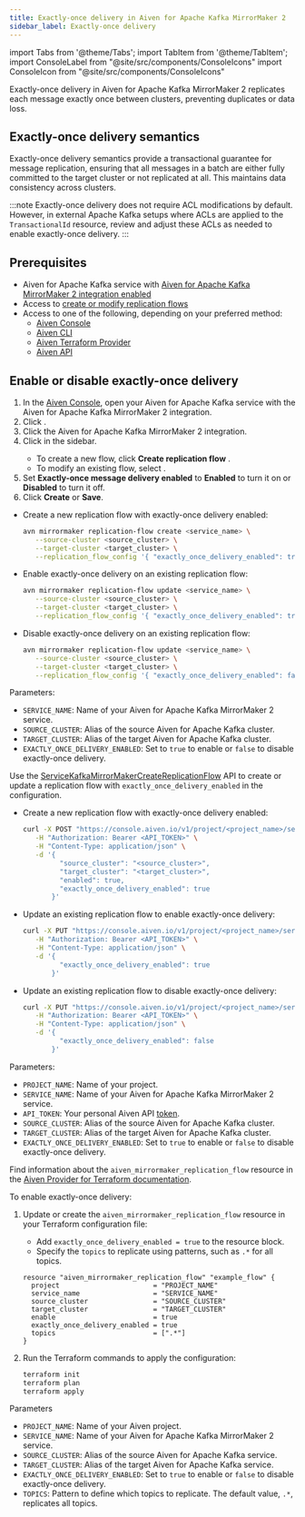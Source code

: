 ```yaml
---
title: Exactly-once delivery in Aiven for Apache Kafka MirrorMaker 2
sidebar_label: Exactly-once delivery
---
```


import Tabs from '@theme/Tabs';
import TabItem from '@theme/TabItem';
import ConsoleLabel from "@site/src/components/ConsoleIcons"
import ConsoleIcon from "@site/src/components/ConsoleIcons"

Exactly-once delivery in Aiven for Apache Kafka MirrorMaker 2 replicates each message exactly once between clusters, preventing duplicates or data loss.

## Exactly-once delivery semantics

Exactly-once delivery semantics provide a transactional guarantee for message
replication, ensuring that all messages in a batch are either fully committed to the
target cluster or not replicated at all. This maintains data consistency across clusters.

<!-- vale off -->
:::note
Exactly-once delivery does not require ACL modifications by default. However, in
external Apache Kafka setups where ACLs are applied to the `TransactionalId` resource,
review and adjust these ACLs as needed to enable exactly-once delivery.
:::

## Prerequisites

- Aiven for Apache Kafka service with [Aiven for Apache Kafka MirrorMaker 2 integration
  enabled](/docs/products/kafka/kafka-mirrormaker/get-started)
- Access to [create or modify replication flows](/docs/products/kafka/kafka-mirrormaker/howto/setup-replication-flow)
- Access to one of the following, depending on your preferred method:
  - [Aiven Console](https://console.aiven.io/)
  - [Aiven CLI](/docs/tools/cli)
  - [Aiven Terraform Provider](https://registry.terraform.io/providers/aiven/aiven/latest/docs)
  - [Aiven API](https://api.aiven.io/)

## Enable or disable exactly-once delivery

<Tabs groupId="config-methods">
<TabItem value="console" label="Aiven Console" default>

1. In the [Aiven Console](https://console.aiven.io/), open your Aiven for Apache Kafka
   service with the Aiven for Apache Kafka MirrorMaker 2 integration.
1. Click <ConsoleLabel name="integrations"/>.
1. Click the Aiven for Apache Kafka MirrorMaker 2 integration.
1. Click <ConsoleLabel name="Replication flow" /> in the sidebar.
   - To create a new flow, click **Create replication flow** .
   - To modify an existing flow, select <ConsoleLabel name="edit"/>.
1. Set **Exactly-once message delivery enabled** to **Enabled** to turn it on or
   **Disabled** to turn it off.
1. Click **Create** or **Save**.

</TabItem>
<TabItem value="cli" label="Aiven CLI">

- Create a new replication flow with exactly-once delivery enabled:

  ```bash
  avn mirrormaker replication-flow create <service_name> \
     --source-cluster <source_cluster> \
     --target-cluster <target_cluster> \
     --replication_flow_config '{ "exactly_once_delivery_enabled": true }'
  ```

- Enable exactly-once delivery on an existing replication flow:

  ```bash
  avn mirrormaker replication-flow update <service_name> \
     --source-cluster <source_cluster> \
     --target-cluster <target_cluster> \
     --replication_flow_config '{ "exactly_once_delivery_enabled": true }'
  ```

- Disable exactly-once delivery on an existing replication flow:

  ```bash
  avn mirrormaker replication-flow update <service_name> \
     --source-cluster <source_cluster> \
     --target-cluster <target_cluster> \
     --replication_flow_config '{ "exactly_once_delivery_enabled": false }'
  ```

Parameters:

- `SERVICE_NAME`: Name of your Aiven for Apache Kafka MirrorMaker 2 service.
- `SOURCE_CLUSTER`: Alias of the source Aiven for Apache Kafka cluster.
- `TARGET_CLUSTER`: Alias of the target Aiven for Apache Kafka cluster.
- `EXACTLY_ONCE_DELIVERY_ENABLED`: Set to `true` to enable or `false` to disable
  exactly-once delivery.

</TabItem>

<TabItem value="api" label="Aiven API">

Use the [ServiceKafkaMirrorMakerCreateReplicationFlow](https://api.aiven.io/doc/#tag/Service:_Kafka_MirrorMaker/operation/ServiceKafkaMirrorMakerCreateReplicationFlow) API to create or update a replication flow
with `exactly_once_delivery_enabled` in the configuration.

- Create a new replication flow with exactly-once delivery enabled:

  ```bash
  curl -X POST "https://console.aiven.io/v1/project/<project_name>/service/<service_name>/mirrormaker/replication-flows" \
     -H "Authorization: Bearer <API_TOKEN>" \
     -H "Content-Type: application/json" \
     -d '{
           "source_cluster": "<source_cluster>",
           "target_cluster": "<target_cluster>",
           "enabled": true,
           "exactly_once_delivery_enabled": true
         }'
  ```

- Update an existing replication flow to enable exactly-once delivery:

  ```bash
  curl -X PUT "https://console.aiven.io/v1/project/<project_name>/service/<service_name>/mirrormaker/replication-flows/<source_cluster>/<target_cluster>" \
     -H "Authorization: Bearer <API_TOKEN>" \
     -H "Content-Type: application/json" \
     -d '{
           "exactly_once_delivery_enabled": true
         }'
  ```

- Update an existing replication flow to disable exactly-once delivery:

  ```bash
  curl -X PUT "https://console.aiven.io/v1/project/<project_name>/service/<service_name>/mirrormaker/replication-flows/<source_cluster>/<target_cluster>" \
     -H "Authorization: Bearer <API_TOKEN>" \
     -H "Content-Type: application/json" \
     -d '{
           "exactly_once_delivery_enabled": false
         }'
  ```

Parameters:

- `PROJECT_NAME`: Name of your project.
- `SERVICE_NAME`: Name of your Aiven for Apache Kafka MirrorMaker 2 service.
- `API_TOKEN`: Your personal Aiven API
  [token](/docs/platform/howto/create_authentication_token).
- `SOURCE_CLUSTER`: Alias of the source Aiven for Apache Kafka cluster.
- `TARGET_CLUSTER`: Alias of the target Aiven for Apache Kafka cluster.
- `EXACTLY_ONCE_DELIVERY_ENABLED`: Set to `true` to enable or `false` to disable
  exactly-once delivery.

</TabItem>
<TabItem value="terraform" label="Terraform">

Find information about the `aiven_mirrormaker_replication_flow` resource in the
[Aiven Provider for Terraform documentation](https://registry.terraform.io/providers/aiven/aiven/latest/docs/resources/mirrormaker_replication_flow).

To enable exactly-once delivery:

1. Update or create the `aiven_mirrormaker_replication_flow` resource in your
   Terraform configuration file:

   - Add `exactly_once_delivery_enabled = true` to the resource block.
   - Specify the `topics` to replicate using patterns, such as `.*` for all topics.

   ```hcl
   resource "aiven_mirrormaker_replication_flow" "example_flow" {
     project                       = "PROJECT_NAME"
     service_name                  = "SERVICE_NAME"
     source_cluster                = "SOURCE_CLUSTER"
     target_cluster                = "TARGET_CLUSTER"
     enable                        = true
     exactly_once_delivery_enabled = true
     topics                        = [".*"]
   }

   ```

1. Run the Terraform commands to apply the configuration:

   ```bash
   terraform init
   terraform plan
   terraform apply
   ```

Parameters

- `PROJECT_NAME`: Name of your Aiven project.
- `SERVICE_NAME`: Name of your Aiven for Apache Kafka MirrorMaker 2 service.
- `SOURCE_CLUSTER`: Alias of the source Aiven for Apache Kafka service.
- `TARGET_CLUSTER`: Alias of the target Aiven for Apache Kafka service.
- `EXACTLY_ONCE_DELIVERY_ENABLED`: Set to `true` to enable or `false` to disable
  exactly-once delivery.
- `TOPICS`: Pattern to define which topics to replicate. The default value, `.*`,
  replicates all topics.

</TabItem>
</Tabs>
